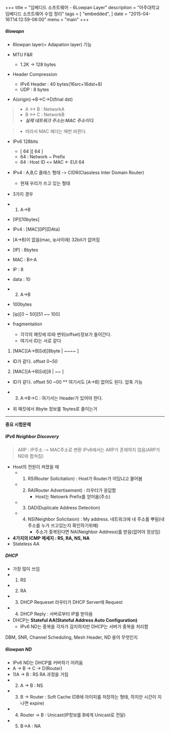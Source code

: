 +++
title = "임베디드 소프트웨어 - 6Lowpan Layer"
description = "아주대학교 임베디드 소프트웨어 수업 정리"
tags = [
    "embedded",
]
date = "2015-04-16T14:12:59-06:00"
menu = "main"
+++

##### 6lowapn

- 6lowpan layer(= Adapation layer) 기능
 - MTU F&R
     - 1.2K -> 128 bytes
 - Header Compression
     - IPv6 Header : 40 bytes(16src+16dst+8)
     - UDP : 8 bytes

- A(origin)->B->C->D(final dst)

> - A <-> B : NetworkA 
> - B <-> C : NetworkB
> - ***실제 네트워크 주소는 MAC 주소이다.***

>   - 따라서 MAC 헤더는 매번 바뀐다.

 - IPv6 128bits
     - [   64   ][   64   ]
     - 64 : Network ~ Prefix
     - 64 : Host ID <= MAC <- EUI 64
 - IPv4 : A,B,C 클래스 형태 -> CIDR(Classless Inter Domain Router)
     - 현재 우리가 쓰고 있는 형태


- 3가지 경우
- 1) A->B
 - [IP][10bytes]
 - IPv4 : [MAC][IP][DAta]
 - [A->B]이 없음(mac, ip사이에) 32bit가 없어짐
 - [IP] : 8bytes
 - MAC : B<-A
 - IP : 8
 - data : 10
- 2) A->B
 - 100bytes
 - [ip][0 ~    50][51 ~~ 100]
 - fragmentation
     - 각각의 패킷에 ID와 변위(offset)정보가 들어간다.
     - 여기서 ID는 서로 같다
1. [MAC][A->B][id][8byte | ~~~~    ]
 - ID가 같다. offset 0~50
2. [MAC][A->B][id][8 |  ~~   ]
 - ID가 같다. offset 50 ~00
** 여기서도 [A->B] 없어도 된다. 압축 가능
- 3) A->B->C : 여기서는 Header가 있어야 한다.

- 위 패킷에서 8byte 정보를 1bytes로 줄이는거


--------------

**중요 시험문제**

##### IPv6 Neighbor Discovery

> ARP : IP주소 -> MAC주소로 변환
> IPv6에서는 ARP가 존재하지 않음(ARP가 ND와 합쳐짐)

- Host의 전원이 켜졌을 때 
  - 1) RS(Router Solicitation) : Host가 Router가 어딨냐고 물어봄
  - 2) RA(Router Advertisement) : 라우터가 응답함
          - Host는 Netowrk Prefix를 얻어옴(주소)
  - 3) DAD(Duplicate Address Detection)
  - 4) NS(Neighbor Solicitaion) : My address. 네트워크에 내 주소를 뿌림(내 주소를 누가 쓰고있는지 확인하기위해)
       - 주소가 중복된다면 NA(Neighbor Address)를 받음(없어야 정상임)
- **4가지의 ICMP 메세지 : RS, RA, NS, NA**
- Stateless AA


##### DHCP

- 가장 많이 쓰임
- 1) RS
- 2) RA
- 3) DHCP Requeset 라우터가 DHCP Server에 Request
- 4) DHCP Reply : 서버로부터 IP를 받아옴
- DHCP는 **Stateful AA(Stateful Address Auto Configuration)**
    - IPv6 ND는 중복을 각자가 감지하지만 DHCP는 서버가 중복을 처리함

DBM, SNR, Channel Scheduling, Mesh Header, ND 용어 무엇인지

##### 6lowpan ND

- IPv6 ND는 DHCP를 커버하기 어려움
- A -> B -> C -> D(Router)
 - 1)A -> B : RS RA 과정을 거침
  - 2) A -> B : NS
  - 3) B -> Router : Soft Cache (DB에 아이피를 저장하는 형태, 하지만 시간이 지나면 expire)
  - 4) Router -> B : Unicast(IP정보를 B에게 Unicast로 전달)
  - 5) B->A : NA
 


